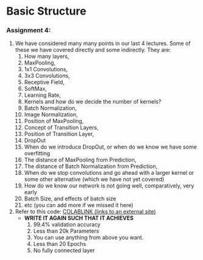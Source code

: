 # **Basic Structure**
### **Assignment 4**: 

1.  We have considered many many points in our last 4 lectures. Some of these we have covered directly and some indirectly. They are:
    1.  How many layers,
    2.  MaxPooling,
    3.  1x1 Convolutions,
    4.  3x3 Convolutions,
    5.  Receptive Field,
    6.  SoftMax,
    7.  Learning Rate,
    8.  Kernels and how do we decide the number of kernels?
    9.  Batch Normalization,
    10.  Image Normalization,
    11.  Position of MaxPooling,
    12.  Concept of Transition Layers,
    13.  Position of Transition Layer,
    14.  DropOut
    15.  When do we introduce DropOut, or when do we know we have some overfitting
    16.  The distance of MaxPooling from Prediction,
    17.  The distance of Batch Normalization from Prediction,
    18.  When do we stop convolutions and go ahead with a larger kernel or some other alternative (which we have not yet covered)
    19.  How do we know our network is not going well, comparatively, very early
    20.  Batch Size, and effects of batch size
    21.  etc (you can add more if we missed it here)
2.  Refer to this code:  [COLABLINK (links to an external site)](https://colab.research.google.com/drive/1uJZvJdi5VprOQHROtJIHy0mnY2afjNlx)
    -  **WRITE IT AGAIN SUCH THAT IT ACHIEVES**  
        1.  99.4% validation accuracy
        2.  Less than 20k Parameters
        3.  You can use anything from above you want.
        4.  Less than 20 Epochs
        5.  No fully connected layer
<!--stackedit_data:
eyJoaXN0b3J5IjpbMjA5Mzg0NTc2MywtMTgxNTEzNTg0MSw3Mz
A5OTgxMTZdfQ==
-->